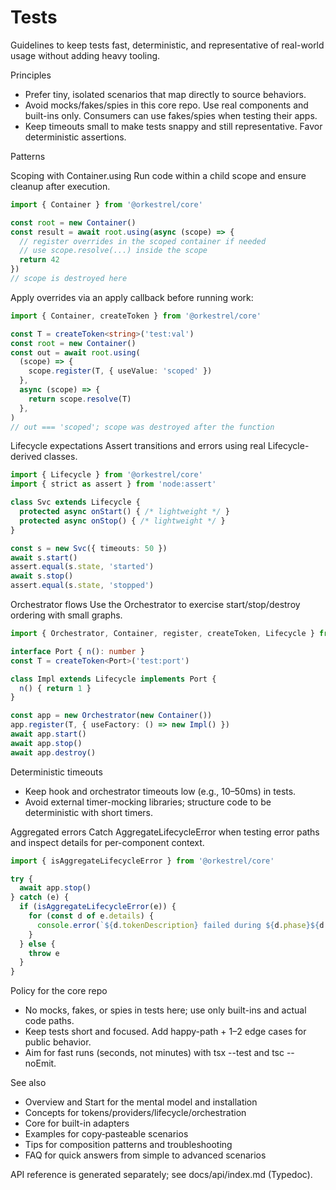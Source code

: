 # Tests

Guidelines to keep tests fast, deterministic, and representative of real-world usage without adding heavy tooling.

Principles
- Prefer tiny, isolated scenarios that map directly to source behaviors.
- Avoid mocks/fakes/spies in this core repo. Use real components and built-ins only. Consumers can use fakes/spies when testing their apps.
- Keep timeouts small to make tests snappy and still representative. Favor deterministic assertions.

Patterns

Scoping with Container.using
Run code within a child scope and ensure cleanup after execution.
```ts
import { Container } from '@orkestrel/core'

const root = new Container()
const result = await root.using(async (scope) => {
  // register overrides in the scoped container if needed
  // use scope.resolve(...) inside the scope
  return 42
})
// scope is destroyed here
```

Apply overrides via an apply callback before running work:
```ts
import { Container, createToken } from '@orkestrel/core'

const T = createToken<string>('test:val')
const root = new Container()
const out = await root.using(
  (scope) => {
    scope.register(T, { useValue: 'scoped' })
  },
  async (scope) => {
    return scope.resolve(T)
  },
)
// out === 'scoped'; scope was destroyed after the function
```

Lifecycle expectations
Assert transitions and errors using real Lifecycle-derived classes.
```ts
import { Lifecycle } from '@orkestrel/core'
import { strict as assert } from 'node:assert'

class Svc extends Lifecycle {
  protected async onStart() { /* lightweight */ }
  protected async onStop() { /* lightweight */ }
}

const s = new Svc({ timeouts: 50 })
await s.start()
assert.equal(s.state, 'started')
await s.stop()
assert.equal(s.state, 'stopped')
```

Orchestrator flows
Use the Orchestrator to exercise start/stop/destroy ordering with small graphs.
```ts
import { Orchestrator, Container, register, createToken, Lifecycle } from '@orkestrel/core'

interface Port { n(): number }
const T = createToken<Port>('test:port')

class Impl extends Lifecycle implements Port {
  n() { return 1 }
}

const app = new Orchestrator(new Container())
app.register(T, { useFactory: () => new Impl() })
await app.start()
await app.stop()
await app.destroy()
```

Deterministic timeouts
- Keep hook and orchestrator timeouts low (e.g., 10–50ms) in tests.
- Avoid external timer-mocking libraries; structure code to be deterministic with short timers.

Aggregated errors
Catch AggregateLifecycleError when testing error paths and inspect details for per-component context.
```ts
import { isAggregateLifecycleError } from '@orkestrel/core'

try {
  await app.stop()
} catch (e) {
  if (isAggregateLifecycleError(e)) {
    for (const d of e.details) {
      console.error(`${d.tokenDescription} failed during ${d.phase}${d.timedOut ? ' (timed out)' : ''} after ${d.durationMs}ms:`, d.error.message)
    }
  } else {
    throw e
  }
}
```

Policy for the core repo
- No mocks, fakes, or spies in tests here; use only built-ins and actual code paths.
- Keep tests short and focused. Add happy-path + 1–2 edge cases for public behavior.
- Aim for fast runs (seconds, not minutes) with tsx --test and tsc --noEmit.

See also
- Overview and Start for the mental model and installation
- Concepts for tokens/providers/lifecycle/orchestration
- Core for built-in adapters
- Examples for copy‑pasteable scenarios
- Tips for composition patterns and troubleshooting
- FAQ for quick answers from simple to advanced scenarios

API reference is generated separately; see docs/api/index.md (Typedoc).
